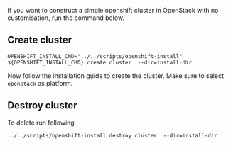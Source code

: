 If you want to construct a simple openshift cluster in OpenStack with no customisation, run the command below.


## Create cluster
```
OPENSHIFT_INSTALL_CMD="../../scripts/openshift-install"
${OPENSHIFT_INSTALL_CMD} create cluster  --dir=install-dir
```

Now follow the installation guide to create the cluster. Make sure to select `openstack` as platform.

## Destroy cluster
To delete run following
```
../../scripts/openshift-install destroy cluster  --dir=install-dir
```